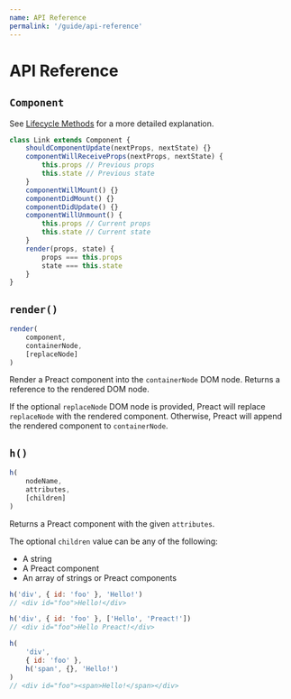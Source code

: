 ```yaml
---
name: API Reference
permalink: '/guide/api-reference'
---
```


# API Reference

## `Component`

See [Lifecycle Methods](/guide/lifecycle-methods) for a more detailed explanation.

```js
class Link extends Component {
	shouldComponentUpdate(nextProps, nextState) {}
	componentWillReceiveProps(nextProps, nextState) {
		this.props // Previous props
		this.state // Previous state
	}
	componentWillMount() {}
	componentDidMount() {}
	componentDidUpdate() {}
	componentWillUnmount() {
		this.props // Current props
		this.state // Current state
	}
	render(props, state) {
		props === this.props
		state === this.state
	}
}
```

## `render()`

```js
render(
	component,
	containerNode,
	[replaceNode]
)
```

Render a Preact component into the `containerNode` DOM node. Returns a reference to the rendered DOM node.

If the optional `replaceNode` DOM node is provided, Preact will replace `replaceNode` with the rendered component. Otherwise, Preact will append the rendered component to `containerNode`.

## `h()`

```js
h(
	nodeName,
	attributes,
	[children]
)
```

Returns a Preact component with the given `attributes`.

The optional `children` value can be any of the following:

- A string
- A Preact component
- An array of strings or Preact components

```js
h('div', { id: 'foo' }, 'Hello!')
// <div id="foo">Hello!</div>

h('div', { id: 'foo' }, ['Hello', 'Preact!'])
// <div id="foo">Hello Preact!</div>

h(
	'div',
	{ id: 'foo' },
	h('span', {}, 'Hello!')
)
// <div id="foo"><span>Hello!</span></div>
```
